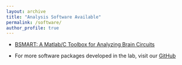 ```yaml
---
layout: archive
title: "Analysis Software Available"
permalink: /software/
author_profile: true
---
```


* [BSMART: A Matlab/C Toolbox for Analyzing Brain Circuits](http://www.brain-smart.org/)

* For more software packages developed in the lab, visit our [GitHub](https://github.com/hualouliang)
